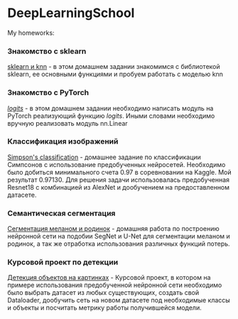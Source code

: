 # DeepLearningSchool
My homeworks:

### Знакомство с sklearn
[sklearn и knn](https://github.com/AndreyBuynov/DeepLearningSchool/blob/main/1-homework_adv_knn.ipynb) - в этом домашнем задании знакомимся с библиотекой sklearn, ее основными функциями и пробуем работать с моделью knn


### Знакомство с PyTorch
[_logits_](https://github.com/AndreyBuynov/DeepLearningSchool/blob/main/04-%5Bhomework%5DHW.ipynb) - в этом домашнем задании необходимо написать модуль на PyTorch реализующий функцию _logits_. Иными словами необходимо вручную реализовать модуль nn.Linear

### Классификация изображений
[Simpson's classification](https://github.com/AndreyBuynov/DeepLearningSchool/blob/main/AndreyBuynovskiy_kaggle_simpsons.ipynb) - домашнее задание по классификации Симпсонов с использование предобученных нейросетей. Необходимо было добиться минимального счета 0.97 в соревновании на Kaggle. Мой результат 0.97130. Для решения задачи использовалась предобученная Resnet18 с комбинацией из AlexNet и дообучением на предоставленном датасете.

### Семантическая сегментация
[Сегментация меланом и родинок](https://github.com/AndreyBuynov/DeepLearningSchool/blob/main/%5Bhw%5Dsemantic_segmentation_Andrey_Buynovskiy.ipynb) - домашняя работа по построению нейронной сети на подобии SegNet и U-Net для сегментации меланом и родинок, а так же отработка использования различных функций потерь.


### Курсовой проект по детекции
[Детекция объектов на картинках](https://github.com/AndreyBuynov/DeepLearningSchool/blob/main/Buynovskiy_project_detection.ipynb) - Курсовой проект, в котором на примере использования предобученной нейронной сети необходимо было выбрать датасет из любых существующих, создать свой Dataloader, дообучить сеть на новом датасете под необходимые классы и объекты и посчитать метрику работы получившейся модели.
